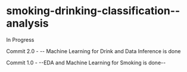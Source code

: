 # smoking-drinking-classification--analysis

In Progress

Commit 2.0 - -- Machine Learning for Drink and Data Inference is done

Commit 1.0 - --EDA and Machine Learning for Smoking is done--
